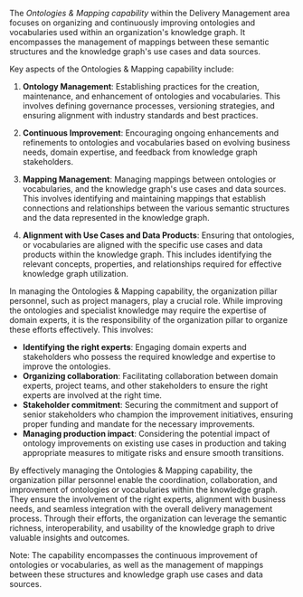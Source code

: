 The _Ontologies & Mapping capability_ within the Delivery Management area focuses on
organizing and continuously improving ontologies and vocabularies used 
within an organization's knowledge graph. 
It encompasses the management of mappings between these semantic structures and
the knowledge graph's use cases and data sources.

Key aspects of the Ontologies & Mapping capability include:

1. **Ontology Management**: Establishing practices for the creation, maintenance, 
   and enhancement of ontologies and vocabularies. 
   This involves defining governance processes, versioning strategies, 
   and ensuring alignment with industry standards and best practices.

2. **Continuous Improvement**: Encouraging ongoing enhancements and refinements
   to ontologies and vocabularies based on evolving business needs, 
   domain expertise, and feedback from knowledge graph stakeholders.

3. **Mapping Management**: Managing mappings between ontologies or 
   vocabularies, and the knowledge graph's use cases and data sources. 
   This involves identifying and maintaining mappings that establish connections
   and relationships between the various semantic structures and the data 
   represented in the knowledge graph.

4. **Alignment with Use Cases and Data Products**: Ensuring that ontologies, 
   or vocabularies are aligned with the specific use cases and 
   data products within the knowledge graph.
   This includes identifying the relevant concepts, properties, and relationships
   required for effective knowledge graph utilization.

In managing the Ontologies & Mapping capability, the organization pillar personnel,
such as project managers, play a crucial role. 
While improving the ontologies and specialist knowledge may require the expertise 
of domain experts, it is the responsibility of the organization pillar to organize
these efforts effectively. 
This involves:

- **Identifying the right experts**: Engaging domain experts and stakeholders who 
  possess the required knowledge and expertise to improve the ontologies.
- **Organizing collaboration**: Facilitating collaboration between domain experts, 
  project teams, and other stakeholders to ensure the right experts are involved 
  at the right time.
- **Stakeholder commitment**: Securing the commitment and support of senior 
  stakeholders who champion the improvement initiatives, ensuring proper funding
  and mandate for the necessary improvements.
- **Managing production impact**: Considering the potential impact of ontology 
  improvements on existing use cases in production and taking appropriate measures
  to mitigate risks and ensure smooth transitions.

By effectively managing the Ontologies & Mapping capability, the organization pillar
personnel enable the coordination, collaboration, and improvement of ontologies
or vocabularies within the knowledge graph.
They ensure the involvement of the right experts, alignment with business needs, 
and seamless integration with the overall delivery management process. 
Through their efforts, the organization can leverage the semantic richness, 
interoperability, and usability of the knowledge graph to drive valuable insights 
and outcomes.

Note: The capability encompasses the continuous improvement of ontologies or vocabularies,
as well as the management of mappings between these structures and knowledge graph use cases and data sources.
